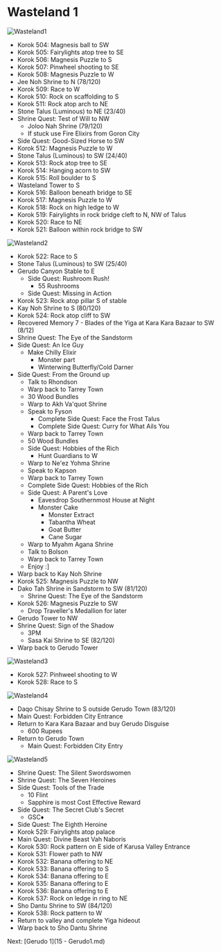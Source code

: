 # Wasteland 1

![Wasteland1](images/Wasteland1.PNG)

* Korok 504: Magnesis ball to SW
* Korok 505: Fairylights atop tree to SE
* Korok 506: Magnesis Puzzle to S
* Korok 507: Pinwheel shooting to SE
* Korok 508: Magnesis Puzzle to W
* Jee Noh Shrine to N (78/120)
* Korok 509: Race to W
* Korok 510: Rock on scaffolding to S
* Korok 511: Rock atop arch to NE
* Stone Talus (Luminous) to NE (23/40)
* Shrine Quest: Test of Will to NW
  * Joloo Nah Shrine (79/120)
  * If stuck use Fire Elixirs from Goron City
* Side Quest: Good-Sized Horse to SW
* Korok 512: Magnesis Puzzle to W
* Stone Talus (Luminous) to SW (24/40)
* Korok 513: Rock atop tree to SE
* Korok 514: Hanging acorn to SW
* Korok 515: Roll boulder to S
* Wasteland Tower to S
* Korok 516: Balloon beneath bridge to SE
* Korok 517: Magnesis Puzzle to W
* Korok 518: Rock on high ledge to W
* Korok 519: Fairylights in rock bridge cleft to N, NW of Talus
* Korok 520: Race to NE
* Korok 521: Balloon within rock bridge to SW

![Wasteland2](images/Wasteland2.PNG)

* Korok 522: Race to S
* Stone Talus (Luminous) to SW (25/40)
* Gerudo Canyon Stable to E
  * Side Quest: Rushroom Rush!
    * 55 Rushrooms
  * Side Quest: Missing in Action
* Korok 523: Rock atop pillar S of stable
* Kay Noh Shrine to S (80/120)
* Korok 524: Rock atop cliff to SW
* Recovered Memory 7 - Blades of the Yiga at Kara Kara Bazaar to SW (8/12)
* Shrine Quest: The Eye of the Sandstorm
* Side Quest: An Ice Guy
  * Make Chilly Elixir
    * Monster part
    * Winterwing Butterfly/Cold Darner
* Side Quest: From the Ground up
  * Talk to Rhondson
  * Warp back to Tarrey Town
  * 30 Wood Bundles
  * Warp to Akh Va'quot Shrine
  * Speak to Fyson
    * Complete Side Quest: Face the Frost Talus
    * Complete Side Quest: Curry for What Ails You
  * Warp back to Tarrey Town
  * 50 Wood Bundles
  * Side Quest: Hobbies of the Rich
    * Hunt Guardians to W
  * Warp to Ne'ez Yohma Shrine
  * Speak to Kapson
  * Warp back to Tarrey Town
  * Complete Side Quest: Hobbies of the Rich
  * Side Quest: A Parent's Love
    * Eavesdrop Southernmost House at Night
    * Monster Cake
      * Monster Extract
      * Tabantha Wheat
      * Goat Butter
      * Cane Sugar
  * Warp to Myahm Agana Shrine
  * Talk to Bolson
  * Warp back to Tarrey Town
  * Enjoy :]
* Warp back to Kay Noh Shrine
* Korok 525: Magnesis Puzzle to NW
* Dako Tah Shrine in Sandstorm to SW (81/120)
  * Shrine Quest: The Eye of the Sandstorm
* Korok 526: Magnesis Puzzle to SW
  * Drop Traveller's Medallion for later
* Gerudo Tower to NW
* Shrine Quest: Sign of the Shadow
  * 3PM
  * Sasa Kai Shrine to SE (82/120)
* Warp back to Gerudo Tower

![Wasteland3](images/Wasteland3.PNG)

* Korok 527: Pinhweel shooting to W
* Korok 528: Race to S

![Wasteland4](images/Wasteland4.PNG)

* Daqo Chisay Shrine to S outside Gerudo Town (83/120)
* Main Quest: Forbidden City Entrance
* Return to Kara Kara Bazaar and buy Gerudo Disguise
  * 600 Rupees
* Return to Gerudo Town
  * Main Quest: Forbidden City Entry

![Wasteland5](images/Wasteland5.PNG)

* Shrine Quest: The Silent Swordswomen
* Shrine Quest: The Seven Heroines
* Side Quest: Tools of the Trade
  * 10 Flint
  * Sapphire is most Cost Effective Reward
* Side Quest: The Secret Club's Secret
  * GSC♦
* Side Quest: The Eighth Heroine
* Korok 529: Fairylights atop palace
* Main Quest: Divine Beast Vah Naboris
* Korok 530: Rock pattern on E side of Karusa Valley Entrance
* Korok 531: Flower path to NW
* Korok 532: Banana offering to NE
* Korok 533: Banana offering to S
* Korok 534: Banana offering to E
* Korok 535: Banana offering to E
* Korok 536: Banana offering to E
* Korok 537: Rock on ledge in ring to NE
* Sho Dantu Shrine to SW (84/120)
* Korok 538: Rock pattern to W
* Return to valley and complete Yiga hideout
* Warp back to Sho Dantu Shrine

Next: [Gerudo 1](15 - Gerudo1.md)
